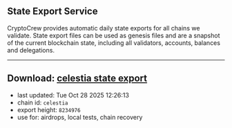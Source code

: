 ## State Export Service
CryptoCrew provides automatic daily state exports for all chains we validate. State export files can be used as genesis files and are a snapshot of the current blockchain state, including all validators, accounts, balances and delegations.

---
**Download: [celestia state export](https://dl-eu2.ccvalidators.com/SERVICE/celestia/celestia_export_8234976.json)**
---

- last updated: Tue Oct 28 2025 12:26:13
- chain id: `celestia`
- export height: `8234976`
- use for: airdrops, local tests, chain recovery
